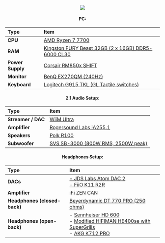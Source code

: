 <div align="center">
<img src="https://github-profile-trophy.vercel.app/?username=crypticsignal&title=MultiLanguage,Commits,Repositories&column=-1&theme=matrix"/>
<h4>PC:<h4>

Type|Item
:----|:----
**CPU** | [AMD Ryzen 7 7700](https://uk.pcpartpicker.com/product/dXmmP6/amd-ryzen-7-7700-36-ghz-8-core-processor-100-100000592box)
**RAM** | [Kingston FURY Beast 32GB (2 x 16GB) DDR5-6000 CL30](https://uk.pcpartpicker.com/product/q7LdnQ/kingston-fury-beast-32-gb-2-x-16-gb-ddr5-6000-cl30-memory-kf560c30bbek2-32)
**Power Supply** | [Corsair RM850x SHIFT](https://www.corsair.com/uk/en/p/psu/cp-9020252-uk/rm850x-shift-80-plus-gold-fully-modular-atx-power-supply-cp-9020252-uk)
**Monitor** | [BenQ EX270QM (240Hz)](https://www.benq.eu/en-uk/monitor/gaming/ex270qm.html)
**Keyboard** | [Logitech G915 TKL (GL Tactile switches)](https://www.logitechg.com/en-gb/products/gaming-keyboards/g915-tkl-wireless.html)
<h4>2.1 Audio Setup:<h4>

Type|Item
:----|:----
**Streamer / DAC** | [WiiM Ultra](https://www.wiimhome.com/wiimultra/overview)
**Amplifier** | [Rogersound Labs iA255.1](https://rslspeakers.com/products/rsl-ia255-1)
**Speakers** | [Polk R100](https://www.polkaudio.com/en/product/home-speakers/bookshelf/reserve-r100/R100.html)
**Subwoofer** | [SVS SB-3000 (800W RMS, 2500W peak)](https://www.svsound.com/products/sb-3000)
<h4>Headphones Setup:<h4>

Type|Item
:----|:----
**DACs** | [- JDS Labs Atom DAC 2](https://jdslabs.com/product/atom-dac-2/)<br>[- FiiO K11 R2R](https://www.fiio.com/k11r2r)
**Amplifier** | [iFi ZEN CAN](https://www.amazon.co.uk/iFi-Balanced-Desktop-Headphone-Outputs/dp/B08DD71B3N)
**Headphones (closed-back)** | [Beyerdynamic DT 770 PRO (250 ohms)](https://europe.beyerdynamic.com/p/dt-770-pro)
**Headphones (open-back)** | - [Sennheiser HD 600](https://www.sennheiser-hearing.com/en-UK/p/hd-600/)<br>- [Modified HIFIMAN HE400se with SuperGrills](https://customcans.co.uk/shop/product/modified-hifiman-he400se-with-supergrills-and-headstrap/)<br>- [AKG K712 PRO](https://www.amazon.co.uk/AKG-Open-Back-Over-Ear-Reference-Headphones/dp/B00DCXWXEI)
</div>